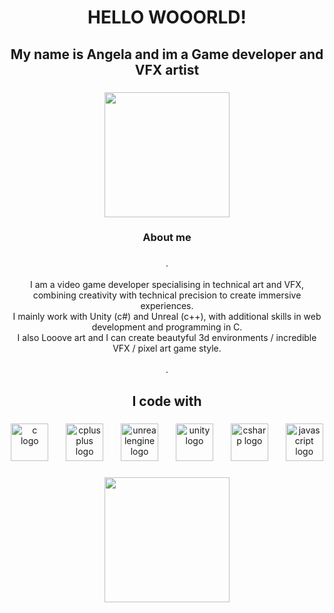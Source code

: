 <h1 align="center">HELLO WOOORLD!</h1>

###

<h2 align="center">My name is Angela and im a Game developer and VFX artist</h2>

###

<div align="center">
  <img height="200" src="https://github.com/user-attachments/assets/0e41ccdf-7e57-42aa-a856-b7eca1599d57"  />
</div>

###

<h3 align="center">About me</h3>

###

<p align="center">.<br><br>I am a video game developer specialising in technical art and VFX, combining creativity with technical precision to create immersive experiences.<br>I mainly work with Unity (c#) and Unreal (c++), with additional skills in web development and programming in C.<br>I also Looove art and I can create beautyful 3d environments / incredible VFX / pixel art game style.<br><br>.</p>

###

<h2 align="center">I code with</h2>

###

<div align="center">
  <img src="https://cdn.jsdelivr.net/gh/devicons/devicon/icons/c/c-original.svg" height="60" alt="c logo"  />
  <img width="20" />
  <img src="https://cdn.jsdelivr.net/gh/devicons/devicon/icons/cplusplus/cplusplus-original.svg" height="60" alt="cplusplus logo"  />
  <img width="20" />
  <img src="https://cdn.jsdelivr.net/gh/devicons/devicon/icons/unrealengine/unrealengine-original.svg" height="60" alt="unrealengine logo"  />
  <img width="20" />
  <img src="https://cdn.jsdelivr.net/gh/devicons/devicon/icons/unity/unity-original.svg" height="60" alt="unity logo"  />
  <img width="20" />
  <img src="https://cdn.jsdelivr.net/gh/devicons/devicon/icons/csharp/csharp-original.svg" height="60" alt="csharp logo"  />
  <img width="20" />
  <img src="https://cdn.jsdelivr.net/gh/devicons/devicon/icons/javascript/javascript-original.svg" height="60" alt="javascript logo"  />
</div>

###

<p align="left"></p>

###

<div align="center">
  <img height="200" src="https://images.unsplash.com/photo-1579373903781-fd5c0c30c4cd?q=80&w=2574&auto=format&fit=crop&ixlib=rb-4.0.3&ixid=M3wxMjA3fDB8MHxwaG90by1wYWdlfHx8fGVufDB8fHx8fA%3D%3D"  />
</div>

###
